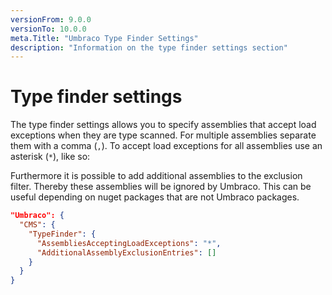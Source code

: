 ```yaml
---
versionFrom: 9.0.0
versionTo: 10.0.0
meta.Title: "Umbraco Type Finder Settings"
description: "Information on the type finder settings section"
---
```


# Type finder settings

The type finder settings allows you to specify assemblies that accept load exceptions when they are type scanned. For multiple assemblies separate them with a comma (`,`).
To accept load exceptions for all assemblies use an asterisk (`*`), like so:

Furthermore it is possible to add additional assemblies to the exclusion filter. Thereby these assemblies will be ignored by Umbraco. This can be useful depending on nuget packages that are not Umbraco packages.
```json
"Umbraco": {
  "CMS": {
    "TypeFinder": {
      "AssembliesAcceptingLoadExceptions": "*",
      "AdditionalAssemblyExclusionEntries": []
    }
  }
}
```
